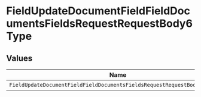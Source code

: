 # FieldUpdateDocumentFieldFieldDocumentsFieldsRequestRequestBody6Type


## Values

| Name                                                                      | Value                                                                     |
| ------------------------------------------------------------------------- | ------------------------------------------------------------------------- |
| `FieldUpdateDocumentFieldFieldDocumentsFieldsRequestRequestBody6TypeDate` | DATE                                                                      |